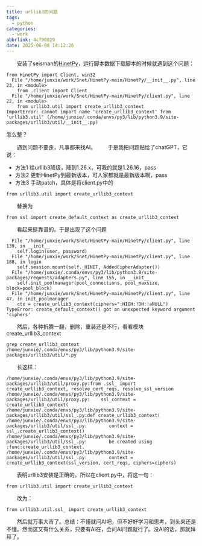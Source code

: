 ```yaml
---
title: urllib3的问题
tags:
  - python
categories:
  - work
abbrlink: 4cf90829
date: 2025-06-08 14:12:26
---
```

&emsp;&emsp;安装了seisman的[HinetPy](https://github.com/seisman/HinetPy)，运行脚本数据下载脚本的时候就遇到这个问题：
```
from HinetPy import Client, win32
  File "/home/junxie/work/Snet/HinetPy-main/HinetPy/__init__.py", line 23, in <module>
    from .client import Client
  File "/home/junxie/work/Snet/HinetPy-main/HinetPy/client.py", line 22, in <module>
    from urllib3.util import create_urllib3_context
ImportError: cannot import name 'create_urllib3_context' from 'urllib3.util' (/home/junxie/.conda/envs/py3/lib/python3.9/site-packages/urllib3/util/__init__.py)
```
怎么整？
<!--less-->
&emsp;&emsp;遇到问题不要歪，凡事都来找AI。
&emsp;&emsp;于是我把问题贴给了chatGPT，它说：
   * 方法1 给urllib3降级，降到1.26.x，可我的就是1.26.16，pass
   * 方法2 更新HinetPy到最新版本，可人家都就是最新版本啊，pass
   * 方法3 手动patch，具体是将client.py中的
```
from urllib3.util import create_urllib3_context
```
&emsp;&emsp;替换为
```
from ssl import create_default_context as create_urllib3_context
```
&emsp;&emsp;看起来挺靠谱的。于是出现了这个问题
```
  File "/home/junxie/work/Snet/HinetPy-main/HinetPy/client.py", line 139, in __init__
    self.login(user, password)
  File "/home/junxie/work/Snet/HinetPy-main/HinetPy/client.py", line 188, in login
    self.session.mount(self._HINET, AddedCipherAdapter())
  File "/home/junxie/.conda/envs/py3/lib/python3.9/site-packages/requests/adapters.py", line 155, in __init__
    self.init_poolmanager(pool_connections, pool_maxsize, block=pool_block)
  File "/home/junxie/work/Snet/HinetPy-main/HinetPy/client.py", line 47, in init_poolmanager
    ctx = create_urllib3_context(ciphers=":HIGH:!DH:!aNULL")
TypeError: create_default_context() got an unexpected keyword argument 'ciphers'
```
&emsp;&emsp;然后，各种折腾一翻，删除，重装还是不行，看看模块create_urllib3_context
```
grep create_urllib3_context /home/junxie/.conda/envs/py3/lib/python3.9/site-packages/urllib3/util/*.py
```
&emsp;&emsp;长这样：
```
/home/junxie/.conda/envs/py3/lib/python3.9/site-packages/urllib3/util/proxy.py:from .ssl_ import create_urllib3_context, resolve_cert_reqs, resolve_ssl_version
/home/junxie/.conda/envs/py3/lib/python3.9/site-packages/urllib3/util/proxy.py:    ssl_context = create_urllib3_context(
/home/junxie/.conda/envs/py3/lib/python3.9/site-packages/urllib3/util/ssl_.py:def create_urllib3_context(
/home/junxie/.conda/envs/py3/lib/python3.9/site-packages/urllib3/util/ssl_.py:        context = ssl_.create_urllib3_context()
/home/junxie/.conda/envs/py3/lib/python3.9/site-packages/urllib3/util/ssl_.py:        be created using :func:create_urllib3_context.
/home/junxie/.conda/envs/py3/lib/python3.9/site-packages/urllib3/util/ssl_.py:        context = create_urllib3_context(ssl_version, cert_reqs, ciphers=ciphers)
```
&emsp;&emsp;表明urllib3安装是正确的。所以在client.py中，将这一句：
```
from urllib3.util import create_urllib3_context
```
&emsp;&emsp;改为：
```
from urllib3.util.ssl_ import create_urllib3_context
```
&emsp;&emsp;然后就万事大吉了。总结：不懂就问AI吧，但不好好学习和思考，到头来还是不懂。然而这又有什么关系，只要有AI在，会问AI问题就行了。没AI的话，那就拜拜了。
